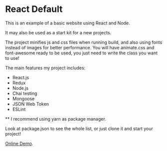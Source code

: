 # React Default

This is an example of a basic website using React and Node.

It may also be used as a start kit for a new projects.

The project minifies js and css files when running build, and also using fonts instead of images for better performance.
You will have animate.css and font-awesome ready to be used, you just need to write the class you want to use!

The main features my project includes:
- React.js
- Redux
- Node.js
- Chai testing
- Mongoose
- JSON Web Token
- ESLint

** I recommend using yarn as package manager.

Look at package.json to see the whole list, or just clone it and start your project!

[Online Demo](https://reactdefault.herokuapp.com/).